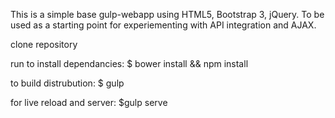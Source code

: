 This is a simple base gulp-webapp using HTML5, Bootstrap 3, jQuery.
To be used as a starting point for experiementing with API integration
and AJAX. 

clone repository

run to install dependancies:
$ bower install && npm install 

to build distrubution:
$ gulp 

for live reload and server:
$gulp serve